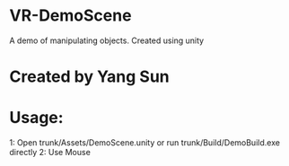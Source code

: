 # VR-DemoScene
A demo of manipulating objects. Created using unity

# Created by Yang Sun
# Usage:
1: Open trunk/Assets/DemoScene.unity or run trunk/Build/DemoBuild.exe directly
2: Use Mouse 

